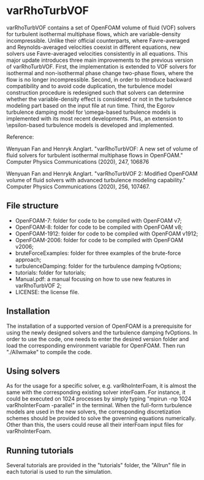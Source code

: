 # varRhoTurbVOF

varRhoTurbVOF contains a set of OpenFOAM volume of fluid (VOF) solvers for turbulent isothermal multiphase flows, which are variable-density incompressible. Unlike their official counterparts, where Favre-averaged and Reynolds-averaged velocities coexist in different equations, new solvers use Favre-averaged velocities consistently in all equations. This major update introduces three main improvements to the previous version of varRhoTurbVOF. First, the implementation is extended to VOF solvers for isothermal and non-isothermal phase change two-phase flows, where the flow is no longer incompressible. Second, in order to introduce backward compatibility and to avoid code duplication, the turbulence model construction procedure is redesigned such that solvers can determine whether the variable-density effect is considered or not in the turbulence modeling part based on the input file at run time. Third, the Egorov turbulence damping model for \omega-based turbulence models is implemented with its most recent developments. Plus, an extension to \epsilon-based turbulence models is developed and implemented.

Reference:

Wenyuan Fan and Henryk Anglart. "varRhoTurbVOF: A new set of volume of fluid solvers for turbulent isothermal multiphase flows in OpenFOAM." Computer Physics Communications (2020), 247, 106876

Wenyuan Fan and Henryk Anglart. "varRhoTurbVOF 2: Modified OpenFOAM volume of fluid solvers with advanced turbulence modeling capability." Computer Physics Communications (2020), 256, 107467.

## File structure
  * OpenFOAM-7: folder for code to be compiled with OpenFOAM v7;
  * OpenFOAM-8: folder for code to be compiled with OpenFOAM v8;
  * OpenFOAM-1912: folder for code to be compiled with OpenFOAM v1912;
  * OpenFOAM-2006: folder for code to be compiled with OpenFOAM v2006;
  * bruteForceExamples: folder for three examples of the brute-force approach;
  * turbulenceDamping: folder for the turbulence damping fvOptions;
  * tutorials: folder for tutorials;
  * Manual.pdf: a manual focusing on how to use new features in varRhoTurbVOF 2;
  * LICENSE: the license file.


## Installation
The installation of a supported version of OpenFOAM is a prerequisite for using the newly designed solvers and the turbulence damping fvOptions.
In order to use the code, one needs to enter the desired version folder and load the corresponding environment variable for OpenFOAM.
Then run "./Allwmake" to compile the code.

## Using solvers
As for the usage for a specific solver, e.g. varRhoInterFoam, it is almost the same with the corresponding existing solver interFoam. For instance, it could be executed on 1024 processes by simply typing "mpirun -np 1024 varRhoInterFoam -parallel" in the terminal. When the full-form turbulence models are used in the new solvers, the corresponding discretization schemes should be provided to solve the governing equations numerically. Other than this, the users could reuse all their interFoam input files for varRhoInterFoam.

## Running tutorials
Several tutorials are provided in the "tutorials" folder, the "Allrun" file in each tutorial is used to run the simulation.
